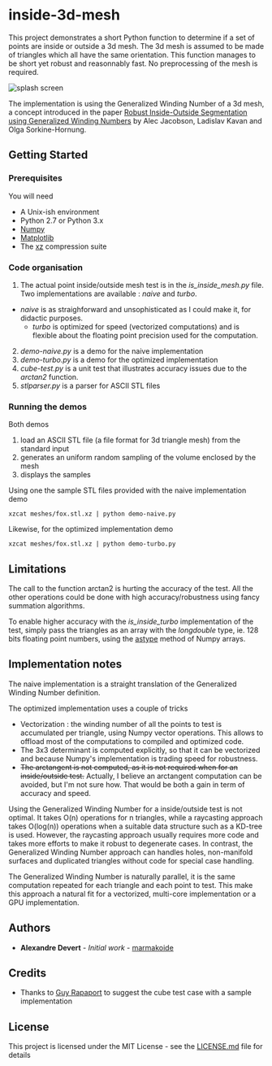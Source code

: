 # inside-3d-mesh

This project demonstrates a short Python function to determine if a set of
points are inside or outside a 3d mesh. The 3d mesh is assumed to be made of
triangles which all have the same orientation. This function manages to be
short yet robust and reasonnably fast. No preprocessing of the mesh is required.

![splash screen](https://raw.githubusercontent.com/marmakoide/inside-3d-mesh/master/splash.png)

The implementation is using the Generalized Winding Number of a 3d mesh, a
concept introduced in the paper 
[Robust Inside-Outside Segmentation using Generalized Winding Numbers](http://igl.ethz.ch/projects/winding-number/)
by Alec Jacobson, Ladislav Kavan and Olga Sorkine-Hornung.

## Getting Started

### Prerequisites

You will need

* A Unix-ish environment
* Python 2.7 or Python 3.x
* [Numpy](http://www.numpy.org)
* [Matplotlib](https://matplotlib.org)
* The [xz](https://en.wikipedia.org/wiki/Xz) compression suite

### Code organisation

1. The actual point inside/outside mesh test is in the _is\_inside\_mesh.py_
file. Two implementations are available : _naive_ and _turbo_.
  * _naive_ is as straighforward and unsophisticated as I could make it, for
didactic purposes.
	* _turbo_ is optimized for speed (vectorized computations) and is flexible 
about the floating point precision used for the computation.
2. _demo-naive.py_ is a demo for the naive implementation
3. _demo-turbo.py_ is a demo for the optimized implementation
4. _cube-test.py_ is a unit test that illustrates accuracy issues due to the _arctan2_ function.
5. _stlparser.py_ is a parser for ASCII STL files

### Running the demos

Both demos 

1. load an ASCII STL file (a file format for 3d triangle mesh) from the
standard input
2. generates an uniform random sampling of the volume enclosed by the mesh
3. displays the samples

Using one the sample STL files provided with the naive implementation demo

```
xzcat meshes/fox.stl.xz | python demo-naive.py
```

Likewise, for the optimized implementation demo

```
xzcat meshes/fox.stl.xz | python demo-turbo.py
```

## Limitations

The call to the function arctan2 is hurting the accuracy of the test. All the
other operations could be done with high accuracy/robustness using fancy 
summation algorithms.

To enable higher accuracy with the _is\_inside\_turbo_ implementation of the 
test, simply pass the triangles as an array with the _longdouble_ type, ie.
128 bits floating point numbers, using the [astype](https://docs.scipy.org/doc/numpy/reference/generated/numpy.ndarray.astype.html) method of Numpy arrays.



## Implementation notes

The naive implementation is a straight translation of the Generalized Winding 
Number definition. 

The optimized implementation uses a couple of tricks

* Vectorization : the winding number of all the points to test is accumulated 
per triangle, using Numpy vector operations. This allows to offload most of
the computations to compiled and optimized code.
* The 3x3 determinant is computed explicitly, so that it can be vectorized
and because Numpy's implementation is trading speed for robustness.
* ~~The arctangent is not computed, as it is not required when for an inside/outside test.~~ Actually, I believe an arctangent computation can be avoided, but I'm not sure how. That would be both a gain in term of accuracy and speed.

Using the Generalized Winding Number for a inside/outside test is not optimal.
It takes O(n) operations for n triangles, while a raycasting approach takes 
O(log(n)) operations when a suitable data structure such as a KD-tree is used. 
However, the raycasting approach usually requires more code and takes more efforts 
to make it robust to degenerate cases. In contrast, the Generalized Winding Number 
approach can handles holes, non-manifold surfaces and duplicated triangles without
code for special case handling.

The Generalized Winding Number is naturally parallel, it is the same computation
repeated for each triangle and each point to test. This make this approach a
natural fit for a vectorized, multi-core implementation or a GPU implementation.

## Authors

* **Alexandre Devert** - *Initial work* - [marmakoide](https://github.com/marmakoide)

## Credits

* Thanks to [Guy Rapaport](https://github.com/guy4261) to suggest the cube test case with a sample implementation

## License

This project is licensed under the MIT License - see the [LICENSE.md](LICENSE.md) file for details

